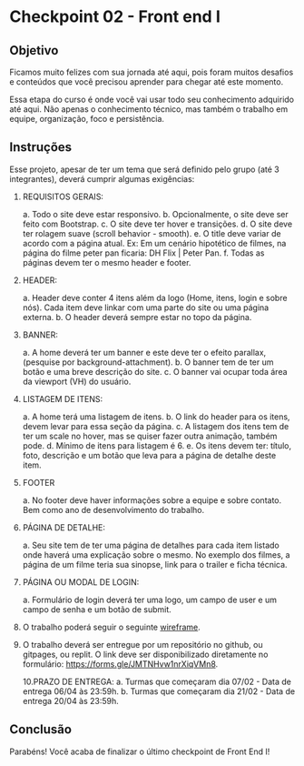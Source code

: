 # Checkpoint 02 - Front end I

## Objetivo

Ficamos muito felizes com sua jornada até aqui, pois foram muitos desafios e conteúdos que você precisou aprender para chegar até este momento.

Essa etapa do curso é onde você vai usar todo seu conhecimento adquirido até aqui. Não apenas o conhecimento técnico, mas também o trabalho em equipe, organização, foco e persistência.

## Instruções

Esse projeto, apesar de ter um tema que será definido pelo grupo (até 3 integrantes), deverá cumprir algumas exigências:

1. REQUISITOS GERAIS:

    a. Todo o site deve estar responsivo.
    b. Opcionalmente, o site deve ser feito com Bootstrap.
    c. O site deve ter hover e transições.
    d. O site deve ter rolagem suave (scroll behavior - smooth).
    e. O title deve variar de acordo com a página atual. Ex: Em um cenário hipotético de filmes, na página do filme peter pan ficaria: DH Flix | Peter Pan.
    f. Todas as páginas devem ter o mesmo header e footer.

2. HEADER:

    a. Header deve conter 4 itens além da logo (Home, itens, login e sobre nós). Cada item deve linkar com uma parte do site ou uma página externa.
    b. O header deverá sempre estar no topo da página.

3. BANNER:

    a. A home deverá ter um banner e este deve ter o efeito parallax, (pesquise por background-attachment).
    b. O banner tem de ter um botão e uma breve descrição do site.
    c. O banner vai ocupar toda área da viewport (VH) do usuário.

4. LISTAGEM DE ITENS:

    a. A home terá uma listagem de itens.
    b. O link do header para os itens, devem levar para essa seção da página.
    c. A listagem dos itens tem de ter um scale no hover, mas se quiser fazer outra animação, também pode.
    d. Mínimo de itens para listagem é 6.
    e. Os itens devem ter: título, foto, descrição e um botão que leva para a página de detalhe deste item.

5. FOOTER

    a. No footer deve haver informações sobre a equipe e sobre contato.
    Bem como ano de desenvolvimento do trabalho.

6. PÁGINA DE DETALHE:

    a. Seu site tem de ter uma página de detalhes para cada item listado onde haverá uma explicação sobre o mesmo. No exemplo dos filmes, a página de um filme teria sua sinopse, link para o trailer e ficha técnica.

7. PÁGINA OU MODAL DE LOGIN:

    a. Formulário de login deverá ter uma logo, um campo de user e um campo de senha e um botão de submit.

8. O trabalho poderá seguir o seguinte [wireframe](https://www.figma.com/file/hSgsjjoM7Mc88WVtQ5i9QV/Checkpoint-3).

9. O trabalho deverá ser entregue por um repositório no github, ou gitpages, ou replit. O link deve ser disponibilizado diretamente no formulário:
   https://forms.gle/JMTNHvw1nrXiqVMn8.

    10.PRAZO DE ENTREGA:
    a. Turmas que começaram dia 07/02 - Data de entrega 06/04 às 23:59h.
    b. Turmas que começaram dia 21/02 - Data de entrega 20/04 às 23:59h.

## Conclusão

Parabéns! Você acaba de finalizar o último checkpoint de Front End I!
